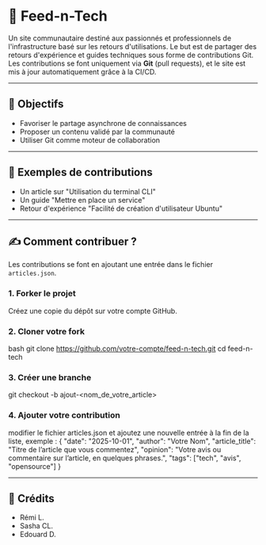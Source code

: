 # 📡 Feed-n-Tech

Un site communautaire destiné aux passionnés et professionnels de l'infrastructure basé sur les retours d'utilisations.
Le but est de partager des retours d'expérience et guides techniques sous forme de contributions Git. 
Les contributions se font uniquement via **Git** (pull requests), et le site est mis à jour automatiquement grâce à la CI/CD.  

---

## 🚀 Objectifs

- Favoriser le partage asynchrone de connaissances
- Proposer un contenu validé par la communauté
- Utiliser Git comme moteur de collaboration

---

## 📑 Exemples de contributions
- Un article sur "Utilisation du terminal CLI"
- Un guide "Mettre en place un service"
- Retour d'expérience "Facilité de création d'utilisateur Ubuntu"

---

## ✍️ Comment contribuer ?
Les contributions se font en ajoutant une entrée dans le fichier `articles.json`.

### 1. Forker le projet
Créez une copie du dépôt sur votre compte GitHub.

### 2. Cloner votre fork
bash
git clone https://github.com/votre-compte/feed-n-tech.git
cd feed-n-tech

### 3. Créer une branche
git checkout -b ajout-<nom_de_votre_article>

### 4. Ajouter votre contribution
modifier le fichier articles.json et ajoutez une nouvelle entrée à la fin de la liste, exemple :
{
  "date": "2025-10-01",
  "author": "Votre Nom",
  "article_title": "Titre de l’article que vous commentez",
  "opinion": "Votre avis ou commentaire sur l’article, en quelques phrases.",
  "tags": ["tech", "avis", "opensource"]
}


---

## 🔱 Crédits
- Rémi L.
- Sasha CL.
- Edouard D.
